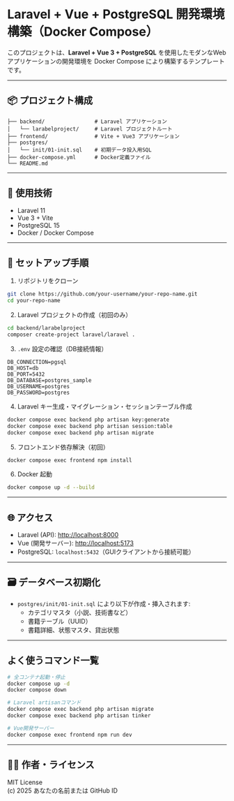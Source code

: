 # Laravel + Vue + PostgreSQL 開発環境構築（Docker Compose）

このプロジェクトは、**Laravel + Vue 3 + PostgreSQL** を使用したモダンなWebアプリケーションの開発環境を Docker Compose により構築するテンプレートです。

---

## 📦 プロジェクト構成

```
├── backend/                # Laravel アプリケーション
│   └── larabelproject/     # Laravel プロジェクトルート
├── frontend/               # Vite + Vue3 アプリケーション
├── postgres/
│   └── init/01-init.sql    # 初期データ投入用SQL
├── docker-compose.yml      # Docker定義ファイル
└── README.md
```

---

## 🐳 使用技術

- Laravel 11
- Vue 3 + Vite
- PostgreSQL 15
- Docker / Docker Compose

---

## 🔧 セットアップ手順

1. リポジトリをクローン

```bash
git clone https://github.com/your-username/your-repo-name.git
cd your-repo-name
```

2. Laravel プロジェクトの作成（初回のみ）

```bash
cd backend/larabelproject
composer create-project laravel/laravel .
```

3. `.env` 設定の確認（DB接続情報）

```env
DB_CONNECTION=pgsql
DB_HOST=db
DB_PORT=5432
DB_DATABASE=postgres_sample
DB_USERNAME=postgres
DB_PASSWORD=postgres
```

4. Laravel キー生成・マイグレーション・セッションテーブル作成

```bash
docker compose exec backend php artisan key:generate
docker compose exec backend php artisan session:table
docker compose exec backend php artisan migrate
```

5. フロントエンド依存解決（初回）

```bash
docker compose exec frontend npm install
```

6. Docker 起動

```bash
docker compose up -d --build
```

---

## 🌐 アクセス

- Laravel (API): [http://localhost:8000](http://localhost:8000)
- Vue (開発サーバー): [http://localhost:5173](http://localhost:5173)
- PostgreSQL: `localhost:5432`（GUIクライアントから接続可能）

---

## 🗃️ データベース初期化

- `postgres/init/01-init.sql` により以下が作成・挿入されます:
  - カテゴリマスタ（小説、技術書など）
  - 書籍テーブル（UUID）
  - 書籍詳細、状態マスタ、貸出状態

---

## よく使うコマンド一覧

```bash
# 全コンテナ起動・停止
docker compose up -d
docker compose down

# Laravel artisanコマンド
docker compose exec backend php artisan migrate
docker compose exec backend php artisan tinker

# Vue開発サーバー
docker compose exec frontend npm run dev
```

---

## 🧑‍💻 作者・ライセンス

MIT License  
(c) 2025 あなたの名前または GitHub ID
